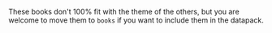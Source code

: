 These books don't 100% fit with the theme of the others, but you are welcome to move them to `books` if you want to include them in the datapack.
